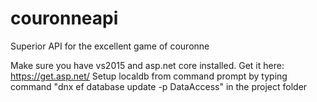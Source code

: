 # couronneapi
Superior API for the excellent game of couronne

Make sure you have vs2015 and asp.net core installed. Get it here: https://get.asp.net/
Setup localdb from command prompt by typing command "dnx ef database update -p DataAccess" in the project folder
